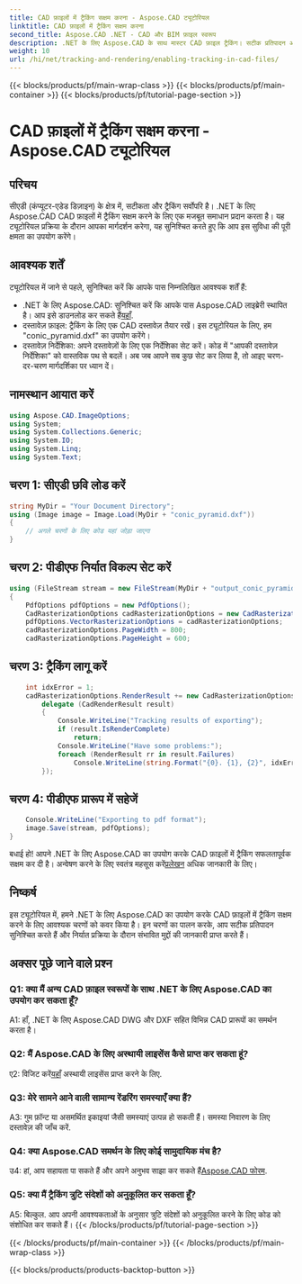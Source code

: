 ```yaml
---
title: CAD फ़ाइलों में ट्रैकिंग सक्षम करना - Aspose.CAD ट्यूटोरियल
linktitle: CAD फ़ाइलों में ट्रैकिंग सक्षम करना
second_title: Aspose.CAD .NET - CAD और BIM फ़ाइल स्वरूप
description: .NET के लिए Aspose.CAD के साथ मास्टर CAD फ़ाइल ट्रैकिंग। सटीक प्रतिपादन और त्रुटि ट्रैकिंग के लिए हमारे चरण-दर-चरण मार्गदर्शिका का पालन करें। अब डाउनलोड करो!
weight: 10
url: /hi/net/tracking-and-rendering/enabling-tracking-in-cad-files/
---
```


{{< blocks/products/pf/main-wrap-class >}}
{{< blocks/products/pf/main-container >}}
{{< blocks/products/pf/tutorial-page-section >}}

# CAD फ़ाइलों में ट्रैकिंग सक्षम करना - Aspose.CAD ट्यूटोरियल

## परिचय

सीएडी (कंप्यूटर-एडेड डिज़ाइन) के क्षेत्र में, सटीकता और ट्रैकिंग सर्वोपरि है। .NET के लिए Aspose.CAD CAD फ़ाइलों में ट्रैकिंग सक्षम करने के लिए एक मजबूत समाधान प्रदान करता है। यह ट्यूटोरियल प्रक्रिया के दौरान आपका मार्गदर्शन करेगा, यह सुनिश्चित करते हुए कि आप इस सुविधा की पूरी क्षमता का उपयोग करेंगे।

## आवश्यक शर्तें

ट्यूटोरियल में जाने से पहले, सुनिश्चित करें कि आपके पास निम्नलिखित आवश्यक शर्तें हैं:
-  .NET के लिए Aspose.CAD: सुनिश्चित करें कि आपके पास Aspose.CAD लाइब्रेरी स्थापित है। आप इसे डाउनलोड कर सकते हैं[यहाँ](https://releases.aspose.com/cad/net/).
- दस्तावेज़ फ़ाइल: ट्रैकिंग के लिए एक CAD दस्तावेज़ तैयार रखें। इस ट्यूटोरियल के लिए, हम "conic_pyramid.dxf" का उपयोग करेंगे।
- दस्तावेज़ निर्देशिका: अपने दस्तावेज़ों के लिए एक निर्देशिका सेट करें। कोड में "आपकी दस्तावेज़ निर्देशिका" को वास्तविक पथ से बदलें।
अब जब आपने सब कुछ सेट कर लिया है, तो आइए चरण-दर-चरण मार्गदर्शिका पर ध्यान दें।

## नामस्थान आयात करें

```csharp
using Aspose.CAD.ImageOptions;
using System;
using System.Collections.Generic;
using System.IO;
using System.Linq;
using System.Text;
```

## चरण 1: सीएडी छवि लोड करें

```csharp
string MyDir = "Your Document Directory";
using (Image image = Image.Load(MyDir + "conic_pyramid.dxf"))
{
    // अगले चरणों के लिए कोड यहां जोड़ा जाएगा
}
```

## चरण 2: पीडीएफ निर्यात विकल्प सेट करें

```csharp
using (FileStream stream = new FileStream(MyDir + "output_conic_pyramid.pdf", FileMode.Create))
{
    PdfOptions pdfOptions = new PdfOptions();
    CadRasterizationOptions cadRasterizationOptions = new CadRasterizationOptions();
    pdfOptions.VectorRasterizationOptions = cadRasterizationOptions;
    cadRasterizationOptions.PageWidth = 800;
    cadRasterizationOptions.PageHeight = 600;
```

## चरण 3: ट्रैकिंग लागू करें

```csharp
    int idxError = 1;
    cadRasterizationOptions.RenderResult += new CadRasterizationOptions.CadRenderHandler(
        delegate (CadRenderResult result)
        {
            Console.WriteLine("Tracking results of exporting");
            if (result.IsRenderComplete)
                return;
            Console.WriteLine("Have some problems:");
            foreach (RenderResult rr in result.Failures)
                Console.WriteLine(string.Format("{0}. {1}, {2}", idxError++, rr.RenderCode.ToString(), rr.Message));
        });
```

## चरण 4: पीडीएफ प्रारूप में सहेजें

```csharp
    Console.WriteLine("Exporting to pdf format");
    image.Save(stream, pdfOptions);
}
```

 बधाई हो! आपने .NET के लिए Aspose.CAD का उपयोग करके CAD फ़ाइलों में ट्रैकिंग सफलतापूर्वक सक्षम कर दी है। अन्वेषण करने के लिए स्वतंत्र महसूस करें[प्रलेखन](https://reference.aspose.com/cad/net/) अधिक जानकारी के लिए।

## निष्कर्ष

इस ट्यूटोरियल में, हमने .NET के लिए Aspose.CAD का उपयोग करके CAD फ़ाइलों में ट्रैकिंग सक्षम करने के लिए आवश्यक चरणों को कवर किया है। इन चरणों का पालन करके, आप सटीक प्रतिपादन सुनिश्चित करते हैं और निर्यात प्रक्रिया के दौरान संभावित मुद्दों की जानकारी प्राप्त करते हैं।

## अक्सर पूछे जाने वाले प्रश्न

### Q1: क्या मैं अन्य CAD फ़ाइल स्वरूपों के साथ .NET के लिए Aspose.CAD का उपयोग कर सकता हूँ?

A1: हाँ, .NET के लिए Aspose.CAD DWG और DXF सहित विभिन्न CAD प्रारूपों का समर्थन करता है।

### Q2: मैं Aspose.CAD के लिए अस्थायी लाइसेंस कैसे प्राप्त कर सकता हूं?

 ए2: विजिट करें[यहाँ](https://purchase.aspose.com/temporary-license/) अस्थायी लाइसेंस प्राप्त करने के लिए.

### Q3: मेरे सामने आने वाली सामान्य रेंडरिंग समस्याएँ क्या हैं?

A3: गुम फ़ॉन्ट या असमर्थित इकाइयां जैसी समस्याएं उत्पन्न हो सकती हैं। समस्या निवारण के लिए दस्तावेज़ की जाँच करें.

### Q4: क्या Aspose.CAD समर्थन के लिए कोई सामुदायिक मंच है?

 उ4: हां, आप सहायता पा सकते हैं और अपने अनुभव साझा कर सकते हैं[Aspose.CAD फोरम](https://forum.aspose.com/c/cad/19).

### Q5: क्या मैं ट्रैकिंग त्रुटि संदेशों को अनुकूलित कर सकता हूँ?

A5: बिल्कुल. आप अपनी आवश्यकताओं के अनुसार त्रुटि संदेशों को अनुकूलित करने के लिए कोड को संशोधित कर सकते हैं।
{{< /blocks/products/pf/tutorial-page-section >}}

{{< /blocks/products/pf/main-container >}}
{{< /blocks/products/pf/main-wrap-class >}}

{{< blocks/products/products-backtop-button >}}
